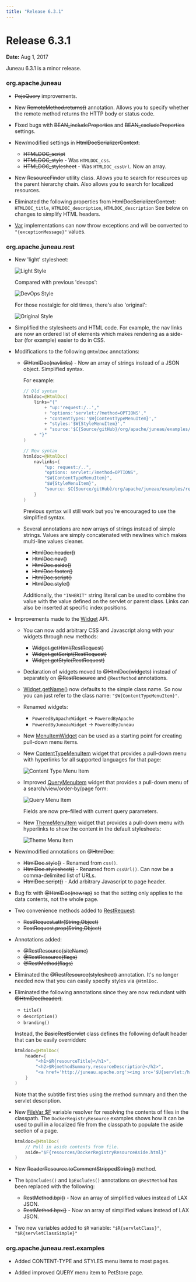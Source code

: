 ```yaml
---
title: "Release 6.3.1"
---
```


# Release 6.3.1

**Date:** Aug 1, 2017

Juneau 6.3.1 is a minor release.

### org.apache.juneau

-  ~~PojoQuery~~ improvements.

- New ~~RemoteMethod.returns()~~ annotation.
  Allows you to specify whether the remote method returns the HTTP body or status code.

- Fixed bugs with  ~~BEAN_includeProperties~~ and  ~~BEAN_excludeProperties~~ settings.

- New/modified settings in  ~~HtmlDocSerializerContext~~:

  -  ~~HTMLDOC_script~~
  -  ~~HTMLDOC_style~~ - Was `HTMLDOC_css`.
  -  ~~HTMLDOC_stylesheet~~ - Was `HTMLDOC_cssUrl`. Now an array.

- New ~~ResourceFinder~~ utility class.
  Allows you to search for resources up the parent hierarchy chain.
  Also allows you to search for localized resources.

- Eliminated the following properties from  ~~HtmlDocSerializerContext~~:
  `HTMLDOC_title`, `HTMLDOC_description`, `HTMLDOC_description`
  See below on changes to simplify HTML headers.

- [Var]({{API_DOCS}}/org/apache/juneau/svl/Var.html) implementations can now throw exceptions and will be
  converted to `"{exceptionMessage}"` values.

### org.apache.juneau.rest

- New 'light' stylesheet:

  ![Light Style](/img/doc-files/ReleaseNotes.631.LightStyle.png)

  Compared with previous 'devops':

  ![DevOps Style](/img/doc-files/ReleaseNotes.631.DevopsStyle.png)

  For those nostalgic for old times, there's also 'original':

  ![Original Style](/img/doc-files/ReleaseNotes.631.OriginalStyle.png)

- Simplified the stylesheets and HTML code.
  For example, the nav links are now an ordered list of elements which makes rendering as a side-bar (for example)
  easier to do in CSS.

- Modifications to the following `@HtmlDoc` annotations:

  - ~~@HtmlDoc(navlinks)~~ - Now an array of strings instead of a JSON object. Simplified syntax.

    For example:

    ```java
    // Old syntax
    htmldoc=@HtmlDoc(
        links="{"
            + "up:'request:/..',"
            + "options:'servlet:/?method=OPTIONS',"
            + "contentTypes:'$W{ContentTypeMenuItem}',"
            + "styles:'$W{StyleMenuItem}',"
            + "source:'$C{Source/gitHub}/org/apache/juneau/examples/rest/PetStoreResource.java'"
        + "}"
    )
    
    // New syntax
    htmldoc=@HtmlDoc(
        navlinks={
            "up: request:/..",
            "options: servlet:/?method=OPTIONS",
            "$W{ContentTypeMenuItem}",
            "$W{StyleMenuItem}",
            "source: $C{Source/gitHub}/org/apache/juneau/examples/rest/PetStoreResource.java"
        }
    )
    ```

    Previous syntax will still work but you're encouraged to use the simplified syntax.

  - Several annotations are now arrays of strings instead of simple strings.
    Values are simply concatenated with newlines which makes multi-line values cleaner.

    - ~~HtmlDoc.header()~~
    - ~~HtmlDoc.nav()~~
    - ~~HtmlDoc.aside()~~
    - ~~HtmlDoc.footer()~~
    - ~~HtmlDoc.script()~~
    - ~~HtmlDoc.style()~~

    Additionally, the `"INHERIT"` string literal can be used to combine the value with the value defined on the
    servlet or parent class.
    Links can also be inserted at specific index positions.

- Improvements made to the [Widget]({{API_DOCS}}/org/apache/juneau/rest/widget/Widget.html) API.

  - You can now add arbitrary CSS and Javascript along with your widgets through new methods:

    - ~~Widget.getHtml(RestRequest)~~
    - ~~Widget.getScript(RestRequest)~~
    - ~~Widget.getStyle(RestRequest)~~

  - Declaration of widgets moved to ~~@HtmlDoc(widgets)~~ instead of separately on ~~@RestResource~~ and
    `@RestMethod` annotations.

  - [Widget.getName()]({{API_DOCS}}/org/apache/juneau/rest/widget/Widget.html#getName()) now defaults to the
    simple class name.
    So now you can just refer to the class name: `"$W{ContentTypeMenuItem}"`.

  - Renamed widgets:

    - `PoweredByApacheWidget` → `PoweredByApache`
    - `PoweredByJuneauWidget` → `PoweredByJuneau`

  - New [MenuItemWidget]({{API_DOCS}}/org/apache/juneau/rest/widget/MenuItemWidget.html) can be used as a
    starting point for creating pull-down menu items.

  - New [ContentTypeMenuItem]({{API_DOCS}}/org/apache/juneau/rest/widget/ContentTypeMenuItem.html) widget that
    provides a pull-down menu with hyperlinks for all supported languages for that page:

    ![Content Type Menu Item](/img/doc-files/ReleaseNotes.631.ContentTypeMenuItem.png)

  - Improved [QueryMenuItem]({{API_DOCS}}/org/apache/juneau/rest/widget/QueryMenuItem.html) widget that provides
    a pull-down menu of a search/view/order-by/page form:

    ![Query Menu Item](/img/doc-files/ReleaseNotes.631.QueryMenuItem.png)

    Fields are now pre-filled with current query parameters.

  - New [ThemeMenuItem]({{API_DOCS}}/org/apache/juneau/rest/widget/ThemeMenuItem.html) widget that provides a
    pull-down menu with hyperlinks to show the content in the default stylesheets:

    ![Theme Menu Item](/img/doc-files/ReleaseNotes.631.StyleMenuItem.png)

- New/modified annotations on ~~@HtmlDoc~~:

  - ~~HtmlDoc.style()~~ - Renamed from `css()`.
  - ~~HtmlDoc.stylesheet()~~ - Renamed from `cssUrl()`.
    Can now be a comma-delimited list of URLs.
  - ~~HtmlDoc.script()~~ - Add arbitrary Javascript to page header.

- Bug fix with ~~@HtmlDoc(nowrap)~~ so that the setting only applies to the data contents, not the whole page.

- Two convenience methods added to [RestRequest]({{API_DOCS}}/org/apache/juneau/rest/RestRequest.html):

  - ~~RestRequest.attr(String,Object)~~
  - ~~RestRequest.prop(String,Object)~~

- Annotations added:

  - ~~@RestResource(siteName)~~
  - ~~@RestResource(flags)~~
  - ~~@RestMethod(flags)~~

- Eliminated the ~~@RestResource(stylesheet)~~ annotation.
  It's no longer needed now that you can easily specify styles via `@HtmlDoc`.

- Eliminated the following annotations since they are now redundant with ~~@HtmlDoc(header)~~:

  - `title()`
  - `description()`
  - `branding()`

  Instead, the  ~~BasicRestServlet~~ class defines the following default header that can be easily overridden:

  ```java
  htmldoc=@HtmlDoc(
      header={
          "<h1>$R{resourceTitle}</h1>",
          "<h2>$R{methodSummary,resourceDescription}</h2>",
          "<a href='http://juneau.apache.org'><img src='$U{servlet:/htdocs/juneau.png}' style='position:absolute;top:5;right:5;background-color:transparent;height:30px'/></a>"
      }
  )
  ```

  Note that the subtitle first tries using the method summary and then the servlet description.

- New [FileVar $F]({{API_DOCS}}/org/apache/juneau/rest/vars/FileVar.html) variable resolver for resolving the
  contents of files in the classpath.
  The `DockerRegistryResource` examples shows how it can be used to pull in a localized file from the classpath to
  populate the aside section of a page.

  ```java
  htmldoc=@HtmlDoc(
      // Pull in aside contents from file.
      aside="$F{resources/DockerRegistryResourceAside.html}"
  )
  ```

- New ~~ReaderResource.toCommentStrippedString()~~ method.

- The `bpIncludes()` and `bpExcludes()` annotations on `@RestMethod` has been replaced with the following:

  - ~~RestMethod.bpi()~~ - Now an array of simplified values instead of LAX JSON.
  - ~~RestMethod.bpx()~~ - Now an array of simplified values instead of LAX JSON.

- Two new variables added to `$R` variable: `"$R{servletClass}"`, `"$R{servletClassSimple}"`

### org.apache.juneau.rest.examples

- Added CONTENT-TYPE and STYLES menu items to most pages.

- Added improved QUERY menu item to PetStore page.